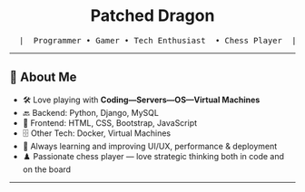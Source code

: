<h1 align="center">Patched Dragon</h1>
<pre align="center">
  |  Programmer • Gamer • Tech Enthusiast  • Chess Player  |
</pre>

---

## 🧠 About Me

- 🛠️ Love playing with **Coding—Servers—OS—Virtual Machines**
- 🔙 Backend: Python, Django, MySQL
- 🎨 Frontend: HTML, CSS, Bootstrap, JavaScript
- 🗄️ Other Tech: Docker, Virtual Machines
- 🚀 Always learning and improving UI/UX, performance & deployment
- ♟️ Passionate chess player — love strategic thinking both in code and on the board 

---

